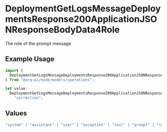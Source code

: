 # DeploymentGetLogsMessageDeploymentsResponse200ApplicationJSONResponseBodyData4Role

The role of the prompt message

## Example Usage

```typescript
import {
  DeploymentGetLogsMessageDeploymentsResponse200ApplicationJSONResponseBodyData4Role,
} from "@orq-ai/node/models/operations";

let value:
  DeploymentGetLogsMessageDeploymentsResponse200ApplicationJSONResponseBodyData4Role =
    "correction";
```

## Values

```typescript
"system" | "assistant" | "user" | "exception" | "tool" | "prompt" | "correction" | "expected_output"
```